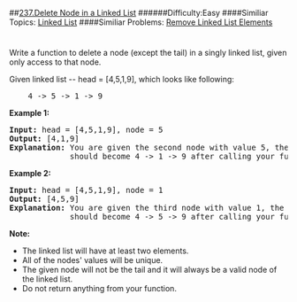 ##[237.Delete Node in a Linked List](https://leetcode.com/problems/delete-node-in-a-linked-list/description/ "237.Delete Node in a Linked List")
######Difficulty:Easy
####Similiar Topics:
  [Linked List](https://leetcode.com//tag/linked-list)
####Similiar Problems:
  [Remove Linked List Elements](https://leetcode.com//problems/remove-linked-list-elements)
<div class="question-description__3U1T" style="padding-top: 10px;"><div><p>Write a function to delete a node (except the tail) in a singly linked list, given only access to that node.</p>

<p>Given linked list --&#160;head =&#160;[4,5,1,9], which looks like following:</p>

<pre>    4 -&gt; 5 -&gt; 1 -&gt; 9
</pre>

<p><strong>Example 1:</strong></p>

<pre><strong>Input:</strong> head = [4,5,1,9], node = 5
<strong>Output:</strong> [4,1,9]
<strong>Explanation: </strong>You are given the second node with value 5, the linked list
&#160;            should become 4 -&gt; 1 -&gt; 9 after calling your function.
</pre>

<p><strong>Example 2:</strong></p>

<pre><strong>Input:</strong> head = [4,5,1,9], node = 1
<strong>Output:</strong> [4,5,9]
<strong>Explanation: </strong>You are given the third node with value 1, the linked list
             should become 4 -&gt; 5 -&gt; 9 after calling your function.
</pre>

<p><strong>Note:</strong></p>

<ul>
	<li>The linked list will have at least two elements.</li>
	<li>All of the nodes' values will be unique.</li>
	<li>The given node&#160;will not be the tail and it will always be a valid node of the linked list.</li>
	<li>Do not return anything from your function.</li>
</ul>
</div></div><div> </div><div> </div><div> </div><div> </div><div> </div><div> </div><div> </div><div> </div><div> </div><div> </div><div> </div><div> </div><div> </div><div> </div><div> </div><div> </div><div> </div><div> </div><div> </div><div> </div><div> </div><div> </div><div> </div><div> </div><div> </div><div> </div><div> </div><div> </div><div> </div><div> </div><div> </div><div> </div><div> </div><div> </div><div> </div><div> </div><div> </div><div> </div><div> </div><div> </div><div> </div><div> </div><div> </div><div> </div><div> </div><div> </div><div> </div><div> </div><div> </div><div> </div><div> </div><div> </div><div> </div><div> </div><div> </div><div> </div><div> </div><div> </div><div> </div><div> </div><div> </div><div> </div><div> </div><div> </div><div> </div><div> </div><div> </div><div> </div><div> </div><div> </div><div> </div><div> </div><div> </div><div> </div><div> </div><div> </div><div> </div><div> </div><div> </div><div> </div><div> </div><div> </div><div> </div><div> </div><div> </div><div> </div><div> </div><div> </div><div> </div><div> </div><div> </div><div> </div><div> </div><div> </div><div> </div><div> </div><div> </div><div> </div><div> </div><div> </div><div> </div><div> </div><div> </div><div> </div><div> </div><div> </div><div> </div><div> </div><div> </div><div> </div><div> </div><div> </div>